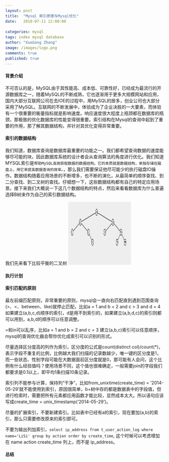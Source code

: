 ```yaml
---
layout: post
title:  "Mysql 索引原理与Mysql优化"
date:   2018-07-11 12:00:00

categories: mysql
tags: index mysql database
author: "XueGang Zhang"
image: /images/logo.png
comments: true
published: true
---
```


#### 背景介绍
不可否认的是，MySQL由于其性能高、成本低、可靠性好，已经成为最流行的开源数据库之一，随着MySQL的不断成熟，它也逐渐用于更多大规模网站和应用，国内大部分互联网公司在去IOE的过程中，用MySQL的居多，创业公司也大部分采用了MySQL。互联网的不断发展中，体验成为了企业决胜的一大要素，而体验有一个很重要的衡量指标就是影响速度。响应速度很大程度上瓶颈都在数据库的瓶颈，那极致的优化数据库的性能变得很重要。索引结构在Mysql的查询中起到了重要的作用，那了解其数据结构，并针对其优化变得异常重要。

#### 索引的数据结构

我们知道，数据库查询是数据库最重要的功能之一。我们都希望查询数据的速度能够尽可能的块，因此数据库系统的设计者会从查询算法的角度进行优化。我们知道MYSQL索引是`帮助MySQL高效获取数据的数据结构。它的本质就是数据结构，单独存储在磁盘上，用它来提高数据查询的效率。`，那么我们需要保证他尽可能少的执行磁盘IO操作。数据结构随着应用场景的不断增多，也不断的演化，从最简单的顺序查找、到二分查找、到二叉树的查找。仔细想一下，这些数据结构都有自己的特定应用场景。接下来我们大概说一下这几个数据结构的特点，然后来看看数据库为什么普遍选择B树来作为自己的索引数据结构。

我们先来看下比较平衡的二叉树
<img src="/assets/images/pictures/2019-10-15-mysql_index/avl.png"  height="200" width="200">


#### 执行计划


#### 索引匹配的原则

最左前缀匹配原则，非常重要的原则，mysql会一直向右匹配直到遇到范围查询(>、<、between、like)就停止匹配，比如a = 1 and b = 2 and c > 3 and d = 4 如果建立(a,b,c,d)顺序的索引，d是用不到索引的，如果建立(a,b,d,c)的索引则都可以用到，a,b,d的顺序可以任意调整。

=和in可以乱序，比如a = 1 and b = 2 and c = 3 建立(a,b,c)索引可以任意顺序，mysql的查询优化器会帮你优化成索引可以识别的形式。

尽量选择区分度高的列作为索引，区分度的公式是count(distinct col)/count(*)，表示字段不重复的比例，比例越大我们扫描的记录数越少，唯一键的区分度是1，而一些状态、性别字段可能在大数据面前区分度就是0，那可能有人会问，这个比例有什么经验值吗？使用场景不同，这个值也很难确定，一般需要join的字段我们都要求是0.1以上，即平均1条扫描10条记录。

索引列不能参与计算，保持列“干净”，比如from_unixtime(create_time) = ’2014-05-29’就不能使用到索引，原因很简单，b+树中存的都是数据表中的字段值，但进行检索时，需要把所有元素都应用函数才能比较，显然成本太大。所以语句应该写成create_time = unix_timestamp(’2014-05-29’)。

尽量的扩展索引，不要新建索引。比如表中已经有a的索引，现在要加(a,b)的索引，那么只需要修改原来的索引即可。

不要为输出列加索引，`select ip_address from t_user_action_log where name='LiSi' group by action order by create_time`, 这个时候可以考虑增加在 name action create_time 列上，而不是 ip_address。



#### 总结
